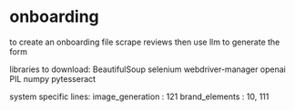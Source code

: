 # onboarding

to create an onboarding file
scrape reviews then use llm to generate the form

libraries to download:
BeautifulSoup
selenium
webdriver-manager
openai
PIL
numpy
pytesseract

system specific lines:
image_generation : 121
brand_elements : 10, 111
